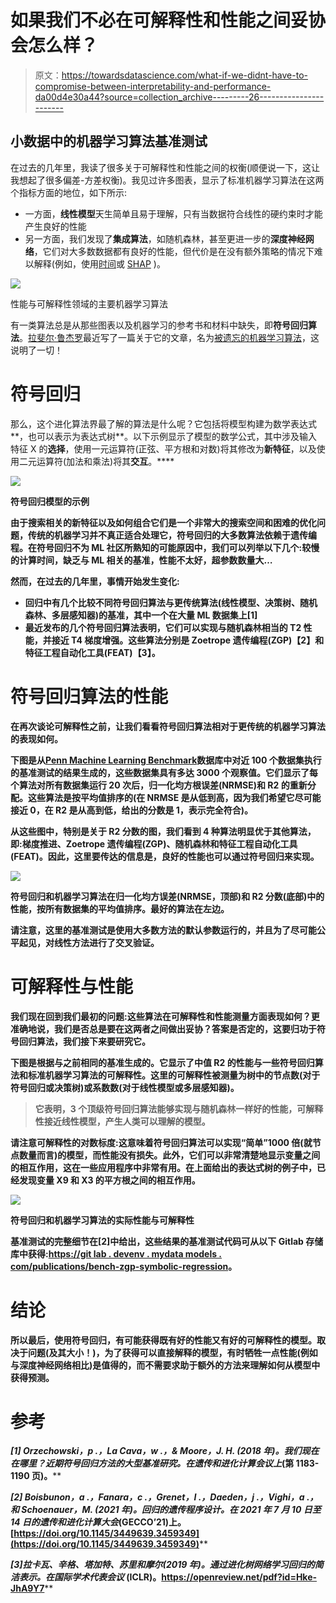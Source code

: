 # 如果我们不必在可解释性和性能之间妥协会怎么样？

> 原文：<https://towardsdatascience.com/what-if-we-didnt-have-to-compromise-between-interpretability-and-performance-da00d4e30a44?source=collection_archive---------26----------------------->

## **小数据中的机器学习算法基准测试**

在过去的几年里，我读了很多关于可解释性和性能之间的权衡(顺便说一下，这让我想起了很多偏差-方差权衡)。我见过许多图表，显示了标准机器学习算法在这两个指标方面的地位，如下所示:

*   一方面，**线性模型**天生简单且易于理解，只有当数据符合线性的硬约束时才能产生良好的性能
*   另一方面，我们发现了**集成算法**，如随机森林，甚至更进一步的**深度神经网络**，它们对大多数数据都有良好的性能，但代价是在没有额外策略的情况下难以解释(例如，使用[时间](https://ema.drwhy.ai/LIME.html)或 [SHAP](https://ema.drwhy.ai/shapley.html) )。

![](img/6723714ed637ec3ba9f7c98d02220288.png)

性能与可解释性领域的主要机器学习算法

有一类算法总是从那些图表以及机器学习的参考书和材料中缺失，即**符号回归算法**。[拉斐尔·鲁杰罗](https://medium.com/u/4101e7425d00?source=post_page-----da00d4e30a44--------------------------------)最近写了一篇关于它的文章，名为[被遗忘的机器学习算法](/symbolic-regression-the-forgotten-machine-learning-method-ac50365a7d95)，这说明了一切！

# 符号回归

那么，这个进化算法界最了解的算法是什么呢？它包括将模型构建为数学表达式**，也可以表示为表达式树**。以下示例显示了模型的数学公式，其中涉及输入特征 X 的**选择**，使用一元运算符(正弦、平方根和对数)将其修改为**新特征**，以及使用二元运算符(加法和乘法)将其**交互**。****

****![](img/dadd48380beb9656d00c0ff58615d2c5.png)****

****符号回归模型的示例****

****由于搜索相关的新特征以及如何组合它们是一个非常大的搜索空间和困难的优化问题，传统的机器学习并不真正适合处理它，符号回归的大多数算法依赖于**遗传编程**。在符号回归不为 ML 社区所熟知的可能原因中，我们可以列举以下几个:较慢的计算时间，缺乏与 ML 相关的基准，性能不太好，超参数数量大…****

****然而，在过去的几年里，事情开始发生变化:****

*   ****回归中有几个比较不同符号回归算法与更传统算法(线性模型、决策树、随机森林、多层感知器)的基准，其中一个在大量 ML 数据集上[1]****
*   ****最近发布的几个符号回归算法表明，它们可以实现与随机森林相当的 T2 性能，并接近 T4 梯度增强。这些算法分别是 **Zoetrope 遗传编程**(ZGP)【2】和**特征工程自动化工具**(FEAT)【3】。****

# ****符号回归算法的性能****

****在再次谈论可解释性之前，让我们看看符号回归算法相对于更传统的机器学习算法的表现如何。****

****下图是从[Penn Machine Learning Benchmark](https://github.com/EpistasisLab/pmlb)数据库中对近 100 个数据集执行的基准测试的结果生成的，这些数据集具有多达 3000 个观察值。它们显示了每个算法对所有数据集运行 20 次后，归一化均方根误差(NRMSE)和 R2 的重新分配。这些算法是按平均值排序的(在 NRMSE 是从低到高，因为我们希望它尽可能接近 0，在 R2 是从高到低，给出的分数是 1，表示完全符合)。****

****从这些图中，特别是关于 R2 分数的图，我们看到 4 种算法明显优于其他算法，即:梯度推进、Zoetrope 遗传编程(ZGP)、随机森林和特征工程自动化工具(FEAT)。因此，这里要传达的信息是，良好的性能也可以通过符号回归来实现。****

****![](img/f6ce0b6ddbc31104eabdeb835e6fb918.png)****

****符号回归和机器学习算法在归一化均方误差(NRMSE，顶部)和 R2 分数(底部)中的性能，按所有数据集的平均值排序。最好的算法在左边。****

****请注意，这里的基准测试是使用大多数方法的默认参数运行的，并且为了尽可能公平起见，对线性方法进行了交叉验证。****

# ****可解释性与性能****

****我们现在回到我们最初的问题:这些算法在可解释性和性能测量方面表现如何？更准确地说，我们是否总是要在这两者之间做出妥协？答案是否定的，这要归功于符号回归算法，我们接下来要研究它。****

****下图是根据与之前相同的基准生成的。它显示了中值 R2 的性能与一些符号回归算法和标准机器学习算法的可解释性。这里的可解释性被测量为树中的节点数(对于符号回归或决策树)或系数数(对于线性模型或多层感知器)。****

> ****它表明，3 个顶级符号回归算法能够实现与随机森林一样好的性能，可解释性接近线性模型，产生人类可以理解的模型。****

****请注意可解释性的对数标度:这意味着符号回归算法可以实现“简单”1000 倍(就节点数量而言)的模型，而性能没有损失。此外，它们可以非常清楚地显示变量之间的相互作用，这在一些应用程序中非常有用。在上面给出的表达式树的例子中，已经发现变量 X9 和 X3 的平方根之间的相互作用。****

****![](img/5c9292ea59a038c325cca0b9fc448828.png)****

****符号回归和机器学习算法的实际性能与可解释性****

****基准测试的完整细节在[2]中给出，这些结果的基准测试代码可从以下 Gitlab 存储库中获得:[https://git lab . devenv . mydata models . com/publications/bench-zgp-symbolic-regression](https://gitlab.devenv.mydatamodels.com/publications/bench-zgp-symbolic-regression)。****

# ****结论****

****所以最后，使用符号回归，有可能获得既有好的性能又有好的可解释性的模型。取决于问题(及其大小！)，为了获得可以直接解释的模型，有时牺牲一点性能(例如与深度神经网络相比)是值得的，而不需要求助于额外的方法来理解如何从模型中获得预测。****

# ****参考****

****[1] Orzechowski，p .，La Cava，w .，& Moore，J. H. (2018 年)。我们现在在哪里？近期符号回归方法的大型基准研究。在*遗传和进化计算会议上*(第 1183-1190 页)。****

****[2] Boisbunon，a .，Fanara，c .，Grenet，I .，Daeden，j .，Vighi，a .，和 Schoenauer，M. (2021 年)。回归的遗传程序设计。在 2021 年 7 月 10 日至 14 日的*遗传和进化计算大会*(GECCO’21)上。[https://doi.org/10.1145/3449639.3459349](https://doi.org/10.1145/3449639.3459349)****

****[3]拉卡瓦、辛格、塔加特、苏里和摩尔(2019 年)。通过进化树网络学习回归的简洁表示。在*国际学术代表会议* (ICLR)。https://openreview.net/pdf?id=Hke-JhA9Y7****